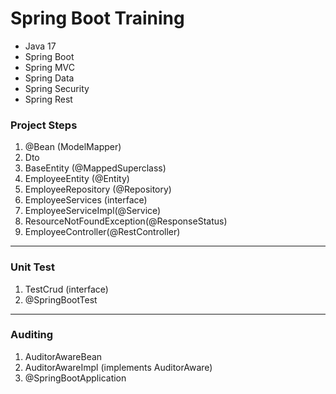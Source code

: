 # Spring Boot Training
- Java 17
- Spring Boot
- Spring MVC
- Spring Data
- Spring Security
- Spring Rest

### Project Steps
1. @Bean (ModelMapper)
2. Dto
3. BaseEntity (@MappedSuperclass)
4. EmployeeEntity (@Entity)
5. EmployeeRepository (@Repository)
6. EmployeeServices (interface)
7. EmployeeServiceImpl(@Service)
8. ResourceNotFoundException(@ResponseStatus)
9. EmployeeController(@RestController)
---

### Unit Test
1. TestCrud (interface)
2. @SpringBootTest

---
### Auditing
1. AuditorAwareBean
2. AuditorAwareImpl (implements AuditorAware)
3. @SpringBootApplication





